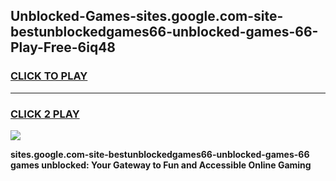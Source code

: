 
## Unblocked-Games-sites.google.com-site-bestunblockedgames66-unblocked-games-66-Play-Free-6iq48
<h3>
<a href="https://premium76.site?title=sites.google.com-site-bestunblockedgames66-unblocked-games-66&ref=18A">CLICK TO PLAY</a></h3>
<hr>

<h3>
<a href="https://premium76.site?title=sites.google.com-site-bestunblockedgames66-unblocked-games-66&ref=18A">CLICK 2 PLAY</a>
  
</h3>

<a href="https://premium76.site?title=sites.google.com-site-bestunblockedgames66-unblocked-games-66&ref=18A"><img src="https://clearcache.store/games.png"></a>


**sites.google.com-site-bestunblockedgames66-unblocked-games-66 games unblocked: Your Gateway to Fun and Accessible Online Gaming**
